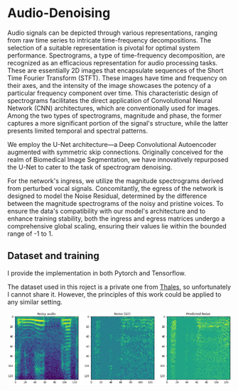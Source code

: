 # Audio-Denoising
Audio signals can be depicted through various representations, ranging from raw time series to intricate time-frequency decompositions. The selection of a suitable representation is pivotal for optimal system performance. Spectrograms, a type of time-frequency decomposition, are recognized as an efficacious representation for audio processing tasks. These are essentially 2D images that encapsulate sequences of the Short Time Fourier Transform (STFT). These images have time and frequency on their axes, and the intensity of the image showcases the potency of a particular frequency component over time. This characteristic design of spectrograms facilitates the direct application of Convolutional Neural Network (CNN) architectures, which are conventionally used for images. Among the two types of spectrograms, magnitude and phase, the former captures a more significant portion of the signal's structure, while the latter presents limited temporal and spectral patterns.

We employ the U-Net architecture—a Deep Convolutional Autoencoder augmented with symmetric skip connections. Originally conceived for the realm of Biomedical Image Segmentation, we have innovatively repurposed the U-Net to cater to the task of spectrogram denoising.

For the network's ingress, we utilize the magnitude spectrograms derived from perturbed vocal signals. Concomitantly, the egress of the network is designed to model the Noise Residual, determined by the difference between the magnitude spectrograms of the noisy and pristine voices. To ensure the data's compatibility with our model's architecture and to enhance training stability, both the ingress and egress matrices undergo a comprehensive global scaling, ensuring their values lie within the bounded range of -1 to 1.


## Dataset and training 

I provide the implementation in both Pytorch and Tensorflow.

The dataset used in this roject is a private one from [Thales](https://www.thalesgroup.com/fr), so unfortunately I cannot share it. However, the principles of this work could be applied to any similar setting. 

![](assets/predicted_vs_gt_noise.png)
